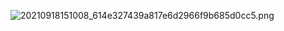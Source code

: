 ![20210918151008_614e327439a817e6d2966f9b685d0cc5.png](https://zjj-1307432767.cos.ap-shanghai.myqcloud.com/20210918151008_614e327439a817e6d2966f9b685d0cc5.png?q-sign-algorithm=sha1&q-ak=AKIDvgBQO5VeWZMs74l8G7gyzjCPL1RbU5PU&q-sign-time=1631949008;1663485008&q-key-time=1631949008;1663485008&q-header-list=&q-url-param-list=&q-signature=d25292a6a65e9e42a193d4514b0c3977b947ea0b)